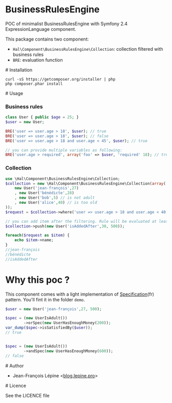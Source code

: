 # BusinessRulesEngine

POC of minimalist BusinessRulesEngine with Symfony 2.4 ExpressionLanguage component.

This package contains two component:

+ `Hal\Component\BusinessRulesEngine\Collection`: collection filtered with business rules
+ `BRE`: evaluation function

# Installation

    curl -sS https://getcomposer.org/installer | php
    php composer.phar install

# Usage

### Business rules

```php
class User { public $age = 25; }
$user = new User;

BRE('user => user.age > 18', $user); // true
BRE('user => user.age > 18', $user); // false
BRE('user => user.age > 18 and user.age < 45', $user); // true

// you can provide multiple variables as following:
BRE('user.age > required', array('foo' => $user, 'required' 18); // true

```

### Collection

```php
use \Hal\Component\BusinessRulesEngine\Collection;
$collection = new \Hal\Component\BusinessRulesEngine\Collection(array(
    new User('jean-françois',27)
    , new User('bénédicte',28)
    , new User('bob',5) // is not adult
    , new User('alice',40) // is too old
));
$request = $collection->where('user => user.age > 18 and user.age < 40');

// you can add item after the filtering. Rule will be evaluated at least.
$collection->push(new User('isAddedAfter',30, 500));

foreach($request as $item) {
    echo $item->name;
}
//jean-françois
//bénédicte
//isAddedAfter
```

# Why this poc ?

This component comes with a light implementation of [Specification](http://blog.lepine.pro/php/gerer-des-regles-metiers-complexes-etou-changeantes)(fr) pattern. You'll fint it in the folder `demo`.

```php
$user = new User('jean-françois',27, 500);

$spec = (new UserIsAdult())
        ->orSpec(new UserHasEnoughMoney(200));
var_dump($spec->isSatisfiedBy($user));
// true


$spec = (new UserIsAdult())
        ->andSpec(new UserHasEnoughMoney(600));
// false
```
# Author

+ Jean-François Lépine <[blog.lepine.pro](http://blog.lepine.pro)>

# Licence

See the LICENCE file